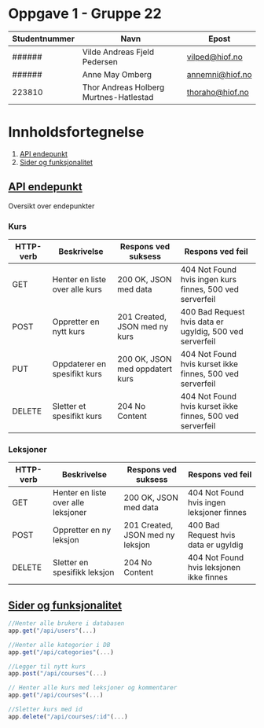 # Oppgave 1 - Gruppe 22

| Studentnummer | Navn                                   | Epost           |
| ------------- | -------------------------------------- | --------------- |
| ######        | Vilde Andreas Fjeld Pedersen           | vilped@hiof.no  |
| ######        | Anne May Omberg                        | annemni@hiof.no |
| 223810        | Thor Andreas Holberg Murtnes-Hatlestad | thoraho@hiof.no |

# Innholdsfortegnelse

1. [API endepunkt](#api-endepunkt)
2. [Sider og funksjonalitet](#sider-og-funksjonalitet)

## [API endepunkt](#api-endepunkt)

Oversikt over endepunkter

### Kurs

| HTTP-verb | Beskrivelse                    | Respons ved suksess             | Respons ved feil                                          |
| --------- | ------------------------------ | ------------------------------- | --------------------------------------------------------- |
| GET       | Henter en liste over alle kurs | 200 OK, JSON med data           | 404 Not Found hvis ingen kurs finnes, 500 ved serverfeil  |
| POST      | Oppretter en nytt kurs         | 201 Created, JSON med ny kurs   | 400 Bad Request hvis data er ugyldig, 500 ved serverfeil  |
| PUT       | Oppdaterer en spesifikt kurs   | 200 OK, JSON med oppdatert kurs | 404 Not Found hvis kurset ikke finnes, 500 ved serverfeil |
| DELETE    | Sletter et spesifikt kurs      | 204 No Content                  | 404 Not Found hvis kurset ikke finnes, 500 ved serverfeil |

### Leksjoner

| HTTP-verb | Beskrivelse                         | Respons ved suksess              | Respons ved feil                          |
| --------- | ----------------------------------- | -------------------------------- | ----------------------------------------- |
| GET       | Henter en liste over alle leksjoner | 200 OK, JSON med data            | 404 Not Found hvis ingen leksjoner finnes |
| POST      | Oppretter en ny leksjon             | 201 Created, JSON med ny leksjon | 400 Bad Request hvis data er ugyldig      |
| DELETE    | Sletter en spesifikk leksjon        | 204 No Content                   | 404 Not Found hvis leksjonen ikke finnes  |

## [Sider og funksjonalitet](#sider-og-funksjonalitet)

```javascript
//Henter alle brukere i databasen
app.get("/api/users"(...)

//Henter alle kategorier i DB
app.get("/api/categories"(...)

//Legger til nytt kurs
app.post("/api/courses"(...)

// Henter alle kurs med leksjoner og kommentarer
app.get("/api/courses"(...)

//Sletter kurs med id
app.delete("/api/courses/:id"(...)

```

